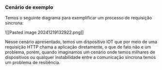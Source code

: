 ### Cenário de exemplo 

Temos o seguinte diagrama para exemplificar um processo de requisição síncrona: 

![[Pasted image 20241219132922.png]]


Nesse cenário apresentado, temos um dispositivo IOT que por meio de uma requisição HTTP chama a aplicação diretamente, o que de fato não e um problema, porém, quando imaginamos um cenário onde temos milhares de dispositivos ou qualquer instabilidade entre a comunicação síncrona temos um problema de resiliência.

 